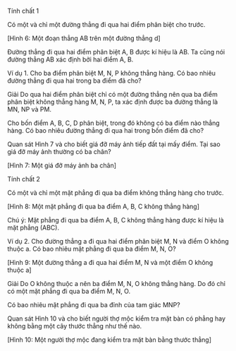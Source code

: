 Tính chất 1

Có một và chỉ một đường thẳng đi qua hai điểm phân biệt cho trước.

[Hình 6: Một đoạn thẳng AB trên một đường thẳng d]

Đường thẳng đi qua hai điểm phân biệt A, B được kí hiệu là AB. Ta cũng nói đường thẳng AB xác định bởi hai điểm A, B.

Ví dụ 1. Cho ba điểm phân biệt M, N, P không thẳng hàng. Có bao nhiêu đường thẳng đi qua hai trong ba điểm đã cho?

Giải
Do qua hai điểm phân biệt chỉ có một đường thẳng nên qua ba điểm phân biệt không thẳng hàng M, N, P, ta xác định được ba đường thẳng là MN, NP và PM.

Cho bốn điểm A, B, C, D phân biệt, trong đó không có ba điểm nào thẳng hàng. Có bao nhiêu đường thẳng đi qua hai trong bốn điểm đã cho?

Quan sát Hình 7 và cho biết giá đỡ máy ảnh tiếp đất tại mấy điểm. Tại sao giá đỡ máy ảnh thường có ba chân?

[Hình 7: Một giá đỡ máy ảnh ba chân]

Tính chất 2

Có một và chỉ một mặt phẳng đi qua ba điểm không thẳng hàng cho trước.

[Hình 8: Một mặt phẳng đi qua ba điểm A, B, C không thẳng hàng]

Chú ý: Mặt phẳng đi qua ba điểm A, B, C không thẳng hàng được kí hiệu là mặt phẳng (ABC).

Ví dụ 2. Cho đường thẳng a đi qua hai điểm phân biệt M, N và điểm O không thuộc a. Có bao nhiêu mặt phẳng đi qua ba điểm M, N, O?

[Hình 9: Một đường thẳng a đi qua hai điểm M, N và một điểm O không thuộc a]

Giải
Do O không thuộc a nên ba điểm M, N, O không thẳng hàng. Do đó chỉ có một mặt phẳng đi qua ba điểm M, N, O.

Có bao nhiêu mặt phẳng đi qua ba đỉnh của tam giác MNP?

Quan sát Hình 10 và cho biết người thợ mộc kiểm tra mặt bàn có phẳng hay không bằng một cây thước thẳng như thế nào.

[Hình 10: Một người thợ mộc đang kiểm tra mặt bàn bằng thước thẳng]